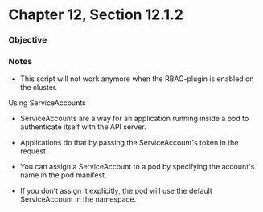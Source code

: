 # Chapter 12, Section 12.1.2

### Objective

### Notes
* This script will not work anymore when the RBAC-plugin is enabled on the cluster.

Using ServiceAccounts
* ServiceAccounts are a way for an application running inside a pod to authenticate itself with the API server.
* Applications do that by passing the ServiceAccount's token in the request.

* You can assign a ServiceAccount to a pod by specifying the account's name in the pod manifest.
* If you don’t assign it explicitly, the pod will use the default ServiceAccount in the namespace.
